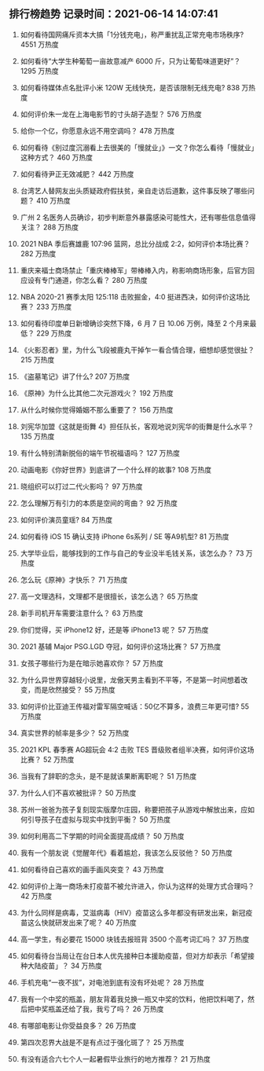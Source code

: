 
## 排行榜趋势 记录时间：2021-06-14 14:07:41
  
  1. 如何看待国网痛斥资本大搞「1分钱充电」，称严重扰乱正常充电市场秩序? 4551 万热度
    
  2. 如何看待“大学生种葡萄一亩故意减产 6000 斤，只为让葡萄味道更好”？ 1295 万热度
    
  3. 如何看待媒体点名批评小米 120W 无线快充，是否该限制无线充电? 838 万热度
    
  4. 如何评价朱一龙在上海电影节的寸头胡子造型？ 576 万热度
    
  5. 给你一个亿，你愿意永远不用空调吗？ 478 万热度
    
  6. 如何看待《别过度沉溺看上去很美的「慢就业」》一文？你怎么看待「慢就业」这种方式？ 460 万热度
    
  7. 如何看待尹正无效减肥？ 442 万热度
    
  8. 台湾艺人替网友出头质疑政府假扶贫，亲自走访后道歉，这件事反映了哪些问题？ 410 万热度
    
  9. 广州 2 名医务人员确诊，初步判断意外暴露感染可能性大，还有哪些信息值得关注？ 288 万热度
    
  10. 2021 NBA 季后赛雄鹿 107:96 篮网，总比分战成 2:2，如何评价本场比赛？ 282 万热度
    
  11. 重庆来福士商场禁止「重庆棒棒军」带棒棒入内，称影响商场形象，后官方回应设有专门通道，你怎么看？ 280 万热度
    
  12. NBA 2020-21 赛季太阳 125:118 击败掘金，4:0 挺进西决，如何评价这场比赛？ 233 万热度
    
  13. 如何看待印度单日新增确诊突然下降，6 月 7 日 10.06 万例，降至 2 个月来最低？ 229 万热度
    
  14. 《火影忍者》里，为什么飞段被鹿丸干掉乍一看合情合理，细想却感觉很扯？ 215 万热度
    
  15. 《盗墓笔记》讲了什么? 207 万热度
    
  16. 《原神》为什么比其他二次元游戏火？ 192 万热度
    
  17. 从什么时候你觉得婚姻不那么重要了？ 156 万热度
    
  18. 刘宪华加盟《这就是街舞 4》担任队长，客观地说刘宪华的街舞是什么水平？ 135 万热度
    
  19. 有什么特别清新脱俗的端午节祝福语吗？ 127 万热度
    
  20. 动画电影《你好世界》到底讲了一个什么样的故事? 108 万热度
    
  21. 晓组织可以打过二代火影吗？ 97 万热度
    
  22. 怎么理解万有引力的本质是空间的弯曲？ 92 万热度
    
  23. 如何评价演员童瑶? 84 万热度
    
  24. 如何看待 iOS 15 确认支持 iPhone 6s系列 / SE 等A9机型? 81 万热度
    
  25. 大学毕业后，能够找到的工作与自己的专业没半毛钱关系，该怎么办？ 73 万热度
    
  26. 怎么玩《原神》才快乐？ 71 万热度
    
  27. 高一文理选科，文理都不是很擅长，该怎么选？ 65 万热度
    
  28. 新手司机开车需要注意什么？ 63 万热度
    
  29. 你们觉得，买 iPhone12 好，还是等 iPhone13 呢？ 57 万热度
    
  30. 2021 基辅 Major PSG.LGD 夺冠，如何评价这场比赛？ 57 万热度
    
  31. 女孩子哪些行为是在暗示她喜欢你？ 57 万热度
    
  32. 为什么异世界穿越轻小说里，龙傲天男主看到不平等，不是第一时间想着改变，而是欣然接受？ 55 万热度
    
  33. 如何评价比亚迪王传福对雷军隔空喊话：50亿不算多，浪费三年更可惜? 55 万热度
    
  34. 真实世界的帧率是多少？ 52 万热度
    
  35. 2021 KPL 春季赛 AG超玩会 4:2 击败 TES 晋级败者组半决赛，如何评价这场比赛？ 52 万热度
    
  36. 当我有了辞职的念头，是不是就该果断离职呢？ 51 万热度
    
  37. 为什么人们不喜欢被批评？ 50 万热度
    
  38. 苏州一爸爸为孩子复刻现实版摩尔庄园，称要把孩子从游戏中解放出来，应如何引导孩子在虚拟与现实中找到平衡？ 50 万热度
    
  39. 如何利用高二下学期的时间全面提高成绩？ 50 万热度
    
  40. 我有一个朋友说《觉醒年代》看着尴尬，我该怎么反驳他？ 50 万热度
    
  41. 如何看待自己喜欢的画手画风突变？ 43 万热度
    
  42. 如何评价上海一商场未打疫苗不被允许进入，你认为这样的处理方式合理吗？ 42 万热度
    
  43. 为什么同样是病毒，艾滋病毒（HIV）疫苗这么多年都没有研发出来，新冠疫苗这么快就研发出来了呢？ 40 万热度
    
  44. 高一学生，有必要花 15000 块钱去报班背 3500 个高考词汇吗？ 37 万热度
    
  45. 如何看待台当局让在台日本人优先接种日本援助疫苗，但对方却表示「希望接种大陆疫苗」？ 34 万热度
    
  46. 手机充电“一夜不拔”，对电池到底有没有坏处呢？ 28 万热度
    
  47. 我有一个中奖的瓶盖，朋友背着我兑换一瓶又中奖的饮料，他把饮料喝了，然后把中奖瓶盖还给了我，我亏了吗？ 26 万热度
    
  48. 有哪部电影让你受益良多？ 26 万热度
    
  49. 第四次忍界大战是不是有点过于强化斑了？ 25 万热度
    
  50. 有没有适合六七个人一起暑假毕业旅行的地方推荐？ 21 万热度
    